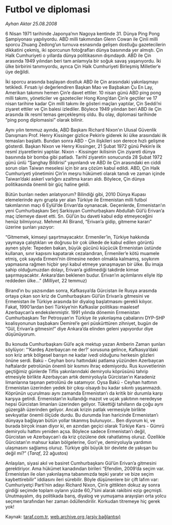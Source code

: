 # Futbol ve diplomasi

*Ayhan Aktar 25.08.2008*

<div class="yazi">
<p>6 Nisan 1971 tarihinde Japonya’nın Nagoya kentinde 31. Dünya Ping Pong Şampiyonası yapılıyordu. ABD milli takımından Glenn Cowan ile Çinli milli sporcu Zhuang Zedong’un turnuva esnasında gelişen dostluğu gazetecilerin dikkatini çekmiş, iki sporcunun fotoğrafları dünya basınında yer almıştı. Çin Halk Cumhuriyeti o yıllarda dünya politikasının dışındaydı. ABD ile Çin arasında 1949 yılından beri tam anlamıyla bir soğuk savaş yaşanıyordu. İki ülke birbirini tanımıyordu, ayrıca Çin Halk Cumhuriyeti Birleşmiş Milletler’e üye değildi.</p>
<p>İki sporcu arasında başlayan dostluk ABD ile Çin arasındaki yakınlaşmayı tetikledi. Fırsatı iyi değerlendiren Başkan Mao ve Başbakan Çu En Lay, Amerikan takımını hemen Çin’e davet ettiler. 10 nisan günü ABD ping pong milli takımı, yöneticiler ve gazeteciler Hong Kong’dan Çin’e geçtiler ve 17 nisan tarihine kadar Çin milli takımı ile gösteri maçları yaptılar, Çin Seddi’ni ziyaret ettiler ve Çin balesi izlediler. Böylece 1949 yılından beri ABD ile Çin arasında ilk resmî temas gerçekleşmiş oldu. Bu olay, diplomasi tarihinde “ping pong diplomasisi” olarak bilinir. </p>
<p>Aynı yılın temmuz ayında, ABD Başkanı Richard Nixon’ın Ulusal Güvenlik Danışmanı Prof. Henry Kissinger gizlice Pekin’e giderek iki ülke arasındaki ilk temasları başlattı. Bundan sonra ABD - Çin ilişkileri son derece hızlı gelişme gösterdi. Başkan Nixon ve Henry Kissinger, 21 Şubat 1972 günü Pekin’e ilk resmî ziyaretlerini yaptılar. Nixon - Kissinger ikilisinin Çin ziyareti dünya basınında bir bomba gibi patladı. Tarihî ziyaretin sonucunda 28 Şubat 1972 günü ünlü “Şanghay Bildirisi” yayınlandı ve ABD ile Çin arasındaki en ciddi sorun olan Taiwan meselesi için bir ara çözüm kabul edildi. ABD, Çin Halk Cumhuriyeti yönetimini Çin’in meşru hükümeti olarak tanıdı ve zaman içinde Taiwan’daki askerî varlığını azaltma kararı aldı. Böylece, Çin dünya politikasında önemli bir güç haline geldi.</p>
<p>Bütün bunları neden anlatıyorum? Bilindiği gibi, 2010 Dünya Kupası elemelerinde aynı grupta yer alan Türkiye ile Ermenistan milli futbol takımlarının maçı 6 Eylül’de Erivan’da oynanacak. Geçenlerde, Ermenistan’ın yeni Cumhurbaşkanı Serj Sarkisyan Cumhurbaşkanı Abdullah Gül’ü Erivan’a maç izlemeye davet etti. Sn. Gül’ün bu daveti kabul edip etmeyeceğini henüz bilmiyoruz. Mehmet Ali Birand, “Erivan’a gidip, gitmeme kararı” üzerine şunları yazıyor: </p>
<p>“Gitmemek, kimseyi şaşırtmayacaktır. Ermeniler’in, Türkiye hakkında yaymaya çalıştıkları ve doğrusu bir çok ülkede de kabul edilen görüntü aynen şöyle: Tepeden bakan, büyük gücünü küçücük Ermenistan üstünde kullanan, sınır kapısını kapatarak cezalandıran, Ermeniler’e kötü muamele etmiş, çok sayıda Ermeni’nin ölmesine neden olmakla kalmamış, soykırım yapmasına rağmen hiçbir şeyi kabul etmeye yanaşmayan bir ülke. Bu imaja sahip olduğumuzdan dolayı, Erivan’a gidilmediği takdirde kimse şaşırmayacaktır. Ankara’dan beklenen budur. Erivan’ın açılımlarını eliyle itip reddeden ülke...” (<i>Milliyet</i>, 22 temmuz)</p>
<p>Birand’ın bu yazısından sonra, Kafkasya’da Gürcistan ile Rusya arasında ortaya çıkan son kriz de Cumhurbaşkanı Gül’ün Erivan’a gitmesini ve Ermenistan ile Türkiye arasında bir diyalog başlatmasını gerekli kılıyor. Fakat, 1990’lardan beri Türkiye’nin Kafkaslar politikası maalesef Azerbaycan’a endekslenmiştir. 1991 yılında dönemin Ermenistan Cumhurbaşkanı Ter Petrosyan’ın Türkiye ile yakınlaşma çabalarını DYP-SHP koalisyonunun başbakanı Demirel’e geri püskürttüren zihniyet, bugün de “Gül, Erivan’a gitmesin!” diye Ankara’da elinden geleni yapıyordur diye düşünüyorum. </p>
<p>Bu konuda Cumhurbaşkanı Gül’e açık mektup yazan Amberin Zaman şunları söylüyor: “‘Kardeş Azerbaycan ne der?’ sorusuna gelince, Kafkasya’daki son kriz artık bölgesel barışın ne kadar ivedi olduğunu herkesin gözleri önüne serdi. Bakü - Ceyhan boru hattındaki patlama yüzünden Azerbaycan haftalardır petrolünün önemli bir kısmını ihraç edemiyordu. Rus kuvvetlerinin geçtiğimiz günlerde Tiflis yakınlarındaki demiryolu köprüsünü tahrip etmesiyle birlikte Azerbaycan artık demiryoluyla Gürcistan’ın Karadeniz limanlarına taşınan petrolünü de satamıyor. Oysa Bakü - Ceyhan hattının Ermenistan üzerinden yedek bir çıkışı olsaydı bu kadar sıkıntı yaşanmazdı. Köprünün uçurulması aynı zamanda Ermenistan’ı da kritik bir durumla karşı karşıya getirdi. Ermenistan’ın kullandığı mazot ve uçak yakıtının neredeyse hepsi Gürcistan limanları üzerinden geliyor. Tükettiği tahılların da çoğu aynı güzergâh üzerinden geliyor. Ancak krizin patlak vermesiyle birlikte sevkıyatlar önemli ölçüde durdu. Bu durumda İran haricinde Ermenistan’ı dünyaya bağlayan bütün yollar tıkanmış bulunuyor... Ben diyorum ki, ve burada birçok insan diyor ki, en azından geçici olarak Türkiye Kars - Gümrü demiryolu hattını yeniden açsa. Böylece sadece Ermenistan’ı değil, Gürcistan ve Azerbaycan’ı da kriz çözülene dek rahatlatmış oluruz. Özellikle Gürcistan’ın mahsur kalan bölgelerine, Gori’ye, demiryoluyla yardımın ulaşmasını sağlamış oluruz. Türkiye gibi büyük bir devlete de yakışan bu değil mi?” (<i>Taraf</i>, 22 ağustos)</p>
<p>Anlaşılan, siyasi akıl ve basiret Cumhurbaşkanı Gül’ün Erivan’a gitmesini gerektiriyor. Ama hükümet kanadından birileri “Efendim, 2009’da seçim var. Ermenistan ile olan yakınlaşma tabanımızda tepki yaratır ve bize seçim kaybettirebilir” iddiasını ileri sürebilir. Böyle düşünenlere bir çift lafım var: Cumhuriyetçi Parti’nin adayı Richard Nixon, Çin’e gittikten dokuz ay sonra girdiği seçimde toplam oyların yüzde 60,7’sini alarak rakibini ezip geçmişti. Unutmayalım, dış politikada barış, diyalog ve yumuşama arayışları orta yolcu seçmen tarafından her zaman ödüllendirilir. Korkudan titremeye hiç gerek yok!</p></div>

Kaynak: [taraf.com.tr](http://www.taraf.com.tr:80/ayhan-aktar/makale-futbol-ve-diplomasi.htm), [web.archive.org (arşiv bağlantısı)](http://web.archive.org/web/20101013223009/http://www.taraf.com.tr:80/ayhan-aktar/makale-futbol-ve-diplomasi.htm)
